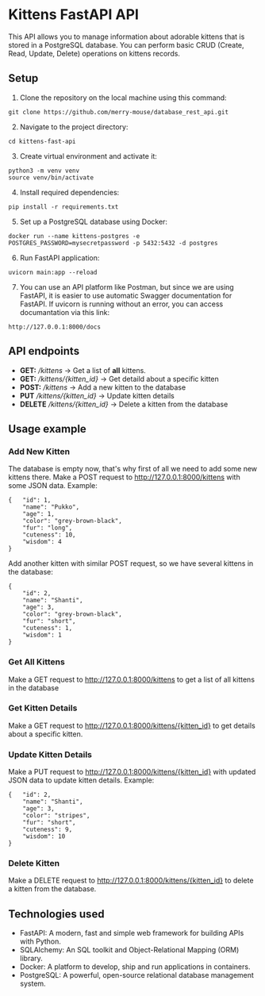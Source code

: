 # Kittens FastAPI API

This API allows you to manage information about adorable kittens that is stored in a PostgreSQL database. You can perform basic CRUD (Create, Read, Update, Delete) operations on kittens records.

## Setup

1. Clone the repository on the local machine using this command:

```
git clone https://github.com/merry-mouse/database_rest_api.git
```

2. Navigate to the project directory:

```
cd kittens-fast-api
```

3. Create virtual environment and activate it:

```
python3 -m venv venv
source venv/bin/activate
```

4. Install required dependencies:

```
pip install -r requirements.txt
```

5. Set up a PostgreSQL database using Docker:

```
docker run --name kittens-postgres -e POSTGRES_PASSWORD=mysecretpassword -p 5432:5432 -d postgres
```

6. Run FastAPI application:

```
uvicorn main:app --reload
```

7. You can use an API platform like Postman, but since we are using FastAPI, it is easier to use automatic Swagger documentation for FastAPI. If uvicorn is running without an error, you can access documantation via this link:

```
http://127.0.0.1:8000/docs
```

## API endpoints

- **GET:** _/kittens_ -> Get a list of **all** kittens.
- **GET:** _/kittens/{kitten_id}_ -> Get detaild about a specific kitten
- **POST:** _/kittens_ -> Add a new kitten to the database
- **PUT** _/kittens/{kitten_id}_ -> Update kitten details
- **DELETE** _/kittens/{kitten_id}_ -> Delete a kitten from the database

## Usage example

### Add New Kitten

The database is empty now, that's why first of all we need to add some new kittens there.
Make a POST request to http://127.0.0.1:8000/kittens with some JSON data.
Example:

```
{   "id": 1,
    "name": "Pukko",
    "age": 1,
    "color": "grey-brown-black",
    "fur": "long",
    "cuteness": 10,
    "wisdom": 4
}
```

Add another kitten with similar POST request, so we have several kittens in the database:

```
{
    "id": 2,
    "name": "Shanti",
    "age": 3,
    "color": "grey-brown-black",
    "fur": "short",
    "cuteness": 1,
    "wisdom": 1
}
```

### Get All Kittens

Make a GET request to http://127.0.0.1:8000/kittens to get a list of all kittens in the database

### Get Kitten Details

Make a GET request to http://127.0.0.1:8000/kittens/{kitten_id} to get details about a specific kitten.

### Update Kitten Details

Make a PUT request to http://127.0.0.1:8000/kittens/{kitten_id} with updated JSON data to update kitten details.
Example:

```
{   "id": 2,
    "name": "Shanti",
    "age": 3,
    "color": "stripes",
    "fur": "short",
    "cuteness": 9,
    "wisdom": 10
}
```

### Delete Kitten

Make a DELETE request to http://127.0.0.1:8000/kittens/{kitten_id} to delete a kitten from the database.

## Technologies used

- FastAPI: A modern, fast and simple web framework for building APIs with Python.
- SQLAlchemy: An SQL toolkit and Object-Relational Mapping (ORM) library.
- Docker: A platform to develop, ship and run applications in containers.
- PostgreSQL: A powerful, open-source relational database management system.
